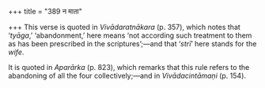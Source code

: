 +++
title = "389 न माता"

+++
This verse is quoted in *Vivādaratnākara* (p. 357), which notes that
‘*tyāga*,’ ‘abandonment,’ here means ‘not according such treatment to
them as has been prescribed in the scriptures’;—and that ‘*strī*’ here
stands for the *wife*.

It is quoted in *Aparārka* (p. 823), which remarks that this rule refers
to the abandoning of all the four collectively;—and in *Vivādacintāmaṇi*
(p. 154).


